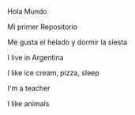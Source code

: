  Hola Mundo 

 Mi primer Repositorio

 Me gusta el helado y dormir la siesta

 I live in Argentina

 I like ice cream, pizza, sleep

 I'm a teacher 

I like animals
